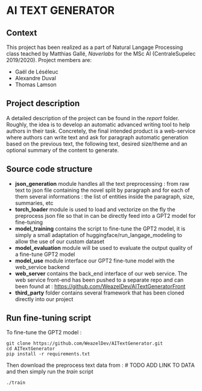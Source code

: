 # AI TEXT GENERATOR

## Context

This project has been realized as a part of Natural Langage Processing class teached by Matthias Gallé, *Naverlabs* for the MSc AI  (CentraleSupelec 2019/2020). Project members are: 

- Gaël de Léséleuc
- Alexandre Duval
- Thomas Lamson

## Project description

A detailed description of the project can be found in the *report* folder. Roughly, the idea is to develop an automatic advanced writing tool to help authors in their task. Concretely, the final intended product is a web-service where authors can write text and ask for paragraph automatic generation based on the previous text, the following text, desired size/theme and an optional summary of the content to generate.

## Source code structure

- **json_generation** module handles all the text preprocessing : from raw text to json file containing the novel split by paragraph and for each of them several informations : the list of entities inside the paragraph, size, summaries, etc 
- **torch_loader** module is used to load and vectorize on the fly the preprocess json file so that in can be directly feed into a GPT2 model for fine-tuning
- **model_training** contains the script to fine-tune the GPT2 model, it is simply a small adaptation of huggingface/run_langage_modeling to allow the use of our custom dataset
- **model_evaluation** module will be used to evaluate the output quality of a fine-tune GPT2 model 
- **model_use** module interface our GPT2 fine-tune model with the web_service backend 
- **web_server** contains the back_end interface of our web service. The web service front-end has been pushed to a separate repo and can been found at : https://github.com/WeazelDev/AITextGeneratorFront
- **third_party** folder contains several framework that has been cloned directly into our project 

## Run fine-tuning script 

To fine-tune the GPT2 model : 

```
git clone https://github.com/WeazelDev/AITextGenerator.git
cd AITextGenerator
pip install -r requirements.txt
```

Then download the preprocess text data from : # TODO ADD LINK TO DATA and then simply run the *train* script

```
./train 
```

